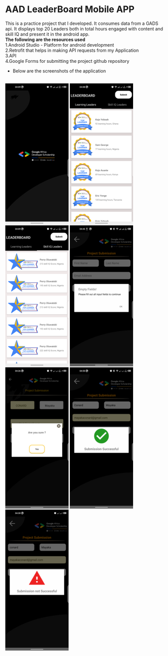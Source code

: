 # AAD LeaderBoard Mobile APP 
This is a practice project that I developed. It consumes data from a GADS api. It displays top 20 Leaders both in total hours engaged with content and skill IQ
and present it in the android app.<br/>
<b>The following are the resources used </b><br/>
1.Android Studio - Platform for android development<br/>
2.Retrofit that helps in making API requests from my Application<br/>
3.API<br/>
4.Google Forms for submitting the project github repository<br>

- Below are the screenshots of the application<br><br>

<img src="launcher_splashscreen.png" width="200"/> <img src="learning_leaders.png" width="200"/><br>
<img src="skill_iq_leaders.png" width="200"/> <img src="empty_fields.png" width="200"/><br/>
 <img src="prompt_alert.png" width="200"/> <img src="submission_success.png" width="200"/><br>
 <img src="submission_failed.png" width="200"/>